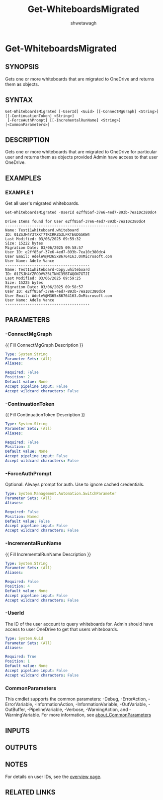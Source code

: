 ﻿---
external help file: WhiteboardAdmin-help.xml
Module Name: WhiteboardAdmin
online version: https://learn.microsoft.com/powershell/module/whiteboard/get-whiteboardsmigrated
applicable: Microsoft Whiteboard
title: Get-WhiteboardsMigrated
schema: 2.0.0
author: shwetawagh
ms.author: shwetawagh
ms.reviewer:
---

# Get-WhiteboardsMigrated

## SYNOPSIS
Gets one or more whiteboards that are migrated to OneDrive and returns them as objects.

## SYNTAX

```
Get-WhiteboardsMigrated [-UserId] <Guid> [[-ConnectMgGraph] <String>] [[-ContinuationToken] <String>]
 [-ForceAuthPrompt] [[-IncrementalRunName] <String>] [<CommonParameters>]
```

## DESCRIPTION

Gets one or more whiteboards that are migrated to OneDrive for particular user and returns them as
objects provided Admin have access to that user OneDrive.

## EXAMPLES

### EXAMPLE 1

Get all user's migrated whiteboards.

```powershell
Get-WhiteboardsMigrated -UserId e2ff85af-37e6-4ed7-893b-7ea10c380dc4
```

```Output
Drive Items found for User e2ff85af-37e6-4ed7-893b-7ea10c380dc4
---------------------------------------------------
Name: Test11whiteboard.whiteboard
ID: 01ZSJH4Y3TXKT7TKCRRZG3LFKTEGDGSKW4
Last Modified: 03/06/2025 09:59:32
Size: 15222 bytes
Migration Date: 03/06/2025 09:58:57
User ID: e2ff85af-37e6-4ed7-893b-7ea10c380dc4
User Email: AdeleV@M365x86764163.OnMicrosoft.com
User Name: Adele Vance
--------------------------------------
Name: Test11whiteboard-Copy.whiteboard
ID: 01ZSJH4YZFODVVZ6LTNNC35BT4QON7GTJI
Last Modified: 03/06/2025 09:59:25
Size: 15225 bytes
Migration Date: 03/06/2025 09:58:57
User ID: e2ff85af-37e6-4ed7-893b-7ea10c380dc4
User Email: AdeleV@M365x86764163.OnMicrosoft.com
User Name: Adele Vance
--------------------------------------
```

## PARAMETERS

### -ConnectMgGraph
{{ Fill ConnectMgGraph Description }}

```yaml
Type: System.String
Parameter Sets: (All)
Aliases:

Required: False
Position: 2
Default value: None
Accept pipeline input: False
Accept wildcard characters: False
```

### -ContinuationToken
{{ Fill ContinuationToken Description }}

```yaml
Type: System.String
Parameter Sets: (All)
Aliases:

Required: False
Position: 3
Default value: None
Accept pipeline input: False
Accept wildcard characters: False
```

### -ForceAuthPrompt

Optional. Always prompt for auth. Use to ignore cached credentials.

```yaml
Type: System.Management.Automation.SwitchParameter
Parameter Sets: (All)
Aliases:

Required: False
Position: Named
Default value: False
Accept pipeline input: False
Accept wildcard characters: False
```

### -IncrementalRunName
{{ Fill IncrementalRunName Description }}

```yaml
Type: System.String
Parameter Sets: (All)
Aliases:

Required: False
Position: 4
Default value: None
Accept pipeline input: False
Accept wildcard characters: False
```

### -UserId

The ID of the user account to query whiteboards for. Admin should have access to user OneDrive to
get that users whiteboards.

```yaml
Type: System.Guid
Parameter Sets: (All)
Aliases:

Required: True
Position: 1
Default value: None
Accept pipeline input: False
Accept wildcard characters: False
```

### CommonParameters

This cmdlet supports the common parameters: -Debug, -ErrorAction, -ErrorVariable,
-InformationAction, -InformationVariable, -OutVariable, -OutBuffer, -PipelineVariable, -Verbose,
-WarningAction, and -WarningVariable. For more information, see
[about_CommonParameters](https://go.microsoft.com/fwlink/p/?LinkID=113216)

## INPUTS

## OUTPUTS

## NOTES

For details on user IDs, see the [overview page](../../docs-conceptual/overview.md).

## RELATED LINKS
